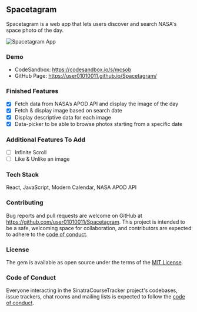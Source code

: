 ## Spacetagram

Spacetagram is a web app that lets users discover and search NASA's space photo of the day.

![Spacetagram App](https://raw.githubusercontent.com/user01010011/Spacetagram/master/src/images/Spacetagram.png)

### Demo

- CodeSandbox: https://codesandbox.io/s/mcsob
- GitHub Page: https://user01010011.github.io/Spacetagram/

### Finished Features

- [x] Fetch data from NASA’s APOD API and display the image of the day
- [x] Fetch & display image based on search date
- [x] Display descriptive data for each image
- [x] Data-picker to be able to browse photos starting from a specific date

### Additional Features To Add

- [ ] Infinite Scroll
- [ ] Like & Unlike an image

### Tech Stack

React, JavaScript, Modern Calendar, NASA APOD API

### Contributing

Bug reports and pull requests are welcome on GitHub at https://github.com/user01010011/Spacetagram. This project is intended to be a safe, welcoming space for collaboration, and contributors are expected to adhere to the [code of conduct](https://github.com/user01010011/Spacetagram/blob/master/CODE_OF_CONDUCT.md).

### License

The gem is available as open source under the terms of the [MIT License](https://opensource.org/licenses/MIT).

### Code of Conduct

Everyone interacting in the SinatraCourseTracker project's codebases, issue trackers, chat rooms and mailing lists is expected to follow the [code of conduct](https://github.com/user01010011/Spacetagram/blob/master/CODE_OF_CONDUCT.md).
